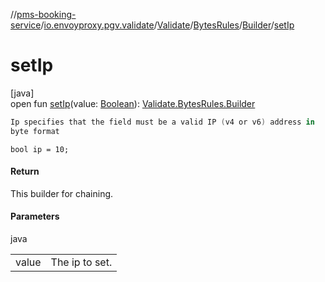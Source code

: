 //[pms-booking-service](../../../../../index.md)/[io.envoyproxy.pgv.validate](../../../index.md)/[Validate](../../index.md)/[BytesRules](../index.md)/[Builder](index.md)/[setIp](set-ip.md)

# setIp

[java]\
open fun [setIp](set-ip.md)(value: [Boolean](https://kotlinlang.org/api/core/kotlin-stdlib/kotlin/-boolean/index.html)): [Validate.BytesRules.Builder](index.md)

```kotlin
Ip specifies that the field must be a valid IP (v4 or v6) address in
byte format

```
`bool ip = 10;`

#### Return

This builder for chaining.

#### Parameters

java

| | |
|---|---|
| value | The ip to set. |
